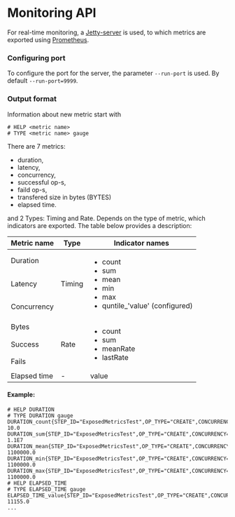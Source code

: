 # Monitoring API
For real-time monitoring, a [Jetty-server](https://github.com/eclipse/jetty.project) is used, to which metrics are exported using [Prometheus](https://github.com/prometheus/client_java).
### Configuring port
To configure the port for the server, the parameter `--run-port` is used. By default `--run-port=9999`.
### Output format
Information about new metric start with
`````
# HELP <metric name>
# TYPE <metric name> gauge
`````
There are 7 metrics: 
- duration, 
- latency, 
- concurrency, 
- successful op-s, 
- faild op-s, 
- transfered size in bytes (BYTES)
- elapsed time.

and 2 Types: Timing and Rate. Depends on the type of metric, which indicators are exported. The table below provides a description:
  
  <table>
    <thead>
        <tr>
            <th>Metric name</th>
            <th>Type</th>
            <th>Indicator names</th>
        </tr>
    </thead>
    <tbody>
        <tr>
            <td>Duration</td>
            <td rowspan=3>Timing</td>
            <td rowspan=3> <ul><li>count<li>sum<li>mean<li>min<li>max<li>quntile_'value' (configured)<ul> </td>
        </tr>
        <tr>
            <td>Latency</td>
        </tr>
        <tr>
            <td>Concurrency</td>
        </tr>
        <tr>
            <td>Bytes</td>
            <td rowspan=3>Rate</td>
            <td rowspan=3> <ul><li>count<li>sum<li>meanRate<li>lastRate<ul> </td>
        </tr>
         <tr>
            <td>Success</td>
        </tr>
        <tr>
            <td>Fails</td>
        </tr>
        <tr>
            <td>Elapsed time</td>
            <td>-</td>
            <td>value</td>
        </tr>
    </tbody>
</table>

#### Example:

````````````````````````````````
# HELP DURATION 
# TYPE DURATION gauge
DURATION_count{STEP_ID="ExposedMetricsTest",OP_TYPE="CREATE",CONCURRENCY="0",NODE_COUNT="1",ITEM_DATA_SIZE="10KB",} 10.0
DURATION_sum{STEP_ID="ExposedMetricsTest",OP_TYPE="CREATE",CONCURRENCY="0",NODE_COUNT="1",ITEM_DATA_SIZE="10KB",} 1.1E7
DURATION_mean{STEP_ID="ExposedMetricsTest",OP_TYPE="CREATE",CONCURRENCY="0",NODE_COUNT="1",ITEM_DATA_SIZE="10KB",} 1100000.0
DURATION_min{STEP_ID="ExposedMetricsTest",OP_TYPE="CREATE",CONCURRENCY="0",NODE_COUNT="1",ITEM_DATA_SIZE="10KB",} 1100000.0
DURATION_max{STEP_ID="ExposedMetricsTest",OP_TYPE="CREATE",CONCURRENCY="0",NODE_COUNT="1",ITEM_DATA_SIZE="10KB",} 1100000.0
# HELP ELAPSED_TIME 
# TYPE ELAPSED_TIME gauge
ELAPSED_TIME_value{STEP_ID="ExposedMetricsTest",OP_TYPE="CREATE",CONCURRENCY="0",NODE_COUNT="1",ITEM_DATA_SIZE="10KB",} 11155.0
...
``````````````````````````````````````````````````
